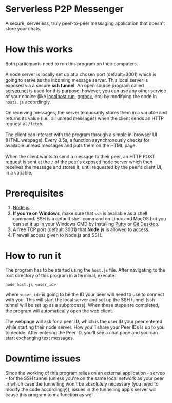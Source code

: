 # Serverless P2P Messenger
A secure, serverless, truly peer-to-peer messaging application that doesn't store your chats.

# How this works
Both participants need to run this program on their computers.<br/><br/>
A node server is locally set up at a chosen port (default=3001) which is going to serve as the incoming message server. This local server is exposed via a secure <b>ssh tunnel</b>. An open source program called <a href="https://serveo.net">serveo.net</a> is used for this purpose; however, you can use any other service of your choice (like <a href="https://localhost.run">localhost.run</a>, <a href="https://ngrok.com">ngrock</a>, etc) by modifying the code in `hosts.js` accordingly.<br/><br/>
On receiving messages, the server temporarily stores them in a variable and returns its value (i.e., all unread messages) when the client sends an HTTP request at `/fetch`.<br/><br/>
The client can interact with the program through a simple in-browser UI (HTML webpage). Every 0.5s, a function asynchronously checks for available unread messages and puts them on the HTML page.<br/><br/>
When the client wants to send a message to their peer, an HTTP POST request is sent at the `/` of the peer's exposed node server which then receives the message and stores it, until requested by the peer's client UI, in a variable.

# Prerequisites
1. <a href="https://nodejs.org">Node.js</a>.
2. <b>If you're on Windows</b>, make sure that `ssh` is available as a shell command. SSH is a default shell command on Linux and MacOS but you can set it up in your Windows CMD by installing <a href="https://putty.org/">Putty</a> or <a href="https://git-scm.com/downloads">Git Desktop</a>.
3. A free TCP port (default 3001) that <b>Node.js</b> is allowed to access.
4. Firewall access given to Node.js and SSH.

# How to run it
The program has to be started using the `host.js` file. After navigating to the root directory of this program in a terminal, execute:  

    node host.js <user_id>
    
where `<user_id>` is going to be the ID your peer will need to use to connect with you. This will start the local server and set up the SSH tunnel (ssh tunnel will be set up as a subprocess). When these steps are completed, the program will automatically open the web client.<br/><br/>
The webpage will ask for a peer ID, which is the user ID your peer entered while starting their node server. How you'll share your Peer IDs is up to you to decide. After entering the Peer ID, you'll see a chat page and you can start exchanging text messages.

# Downtime issues
Since the working of this program relies on an external application - serveo - for the SSH tunnel (unless you're on the same local network as your peer in which case the tunnelling won't be absolutely necessary (you need to modify the code accordingly)), issues in the tunnelling app's server will cause this program to malfunction as well.
